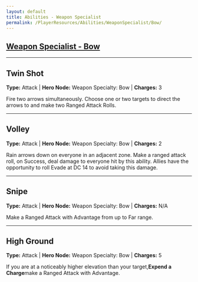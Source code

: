 ```yaml
---
layout: default
title: Abilities - Weapon Specialist
permalink: /PlayerResources/Abilities/WeaponSpecialist/Bow/
---
```

## [Weapon Specialist - Bow](#Bow)

---
## Twin Shot

**Type:** Attack 
| **Hero Node:** Weapon Specialty: Bow 
| **Charges:** 3

Fire two arrows simultaneously. Choose one or two targets to direct the arrows to and make two Ranged Attack Rolls.

---
## Volley

**Type:** Attack 
| **Hero Node:** Weapon Specialty: Bow 
| **Charges:** 2

Rain arrows down on everyone in an adjacent zone. Make a ranged attack roll, on Success, deal damage to everyone hit by this ability. Allies have the opportunity to roll Evade at DC 14 to avoid taking this damage.

---
## Snipe

**Type:** Attack 
| **Hero Node:** Weapon Specialty: Bow 
| **Charges:** N/A

Make a Ranged Attack with Advantage from up to Far range.

---
## High Ground

**Type:** Attack 
| **Hero Node:** Weapon Specialty: Bow 
| **Charges:** 5

If you are at a noticeably higher elevation than your target,**Expend a Charge**make a Ranged Attack with Advantage.